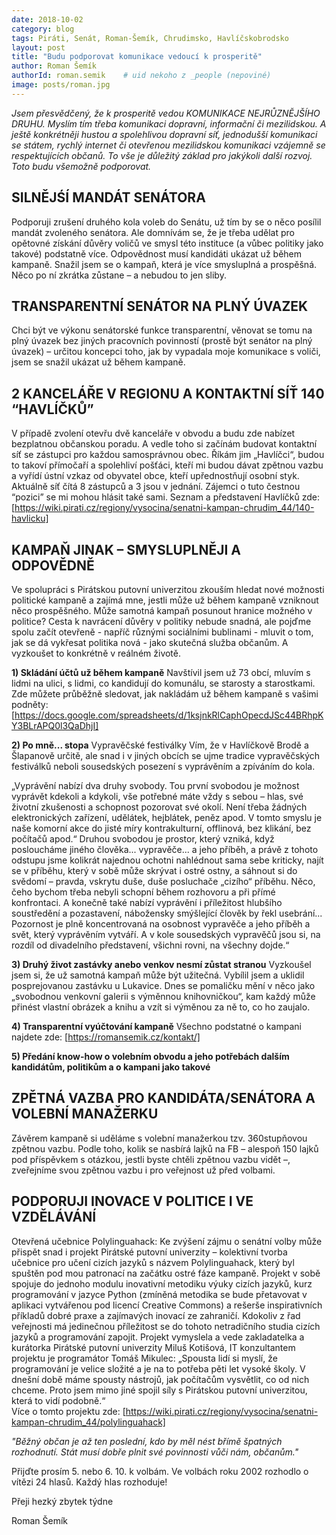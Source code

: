 ```yaml
---
date: 2018-10-02
category: blog
tags: Piráti, Senát, Roman-Šemík, Chrudimsko, Havlíčskobrodsko
layout: post
title: "Budu podporovat komunikace vedoucí k prosperitě"
author: Roman Šemík
authorId: roman.semik    # uid nekoho z _people (nepoviné)
image: posts/roman.jpg
---
```


*Jsem přesvědčený, že k prosperitě vedou KOMUNIKACE NEJRŮZNĚJŠÍHO DRUHU. Myslím tím třeba komunikaci dopravní, informační či mezilidskou. A ještě konkrétněji hustou a spolehlivou dopravní síť, jednodušší komunikaci se státem, rychlý internet či otevřenou mezilidskou komunikaci vzájemně se respektujících občanů. To vše je důležitý základ pro jakýkoli další rozvoj. Toto budu všemožně podporovat.*

## SILNĚJŚÍ MANDÁT SENÁTORA 
Podporuji zrušení druhého kola voleb do Senátu, už tím by se o něco posílil mandát zvoleného senátora. Ale domnívám se, že je třeba udělat pro opětovné získání důvěry voličů ve smysl této instituce (a vůbec politiky jako takové) podstatně více. Odpovědnost musí kandidáti ukázat už během kampaně. Snažil jsem se o kampaň, která je více smysluplná a prospěšná. Něco po ní zkrátka zůstane – a nebudou to jen sliby.

## TRANSPARENTNÍ SENÁTOR NA PLNÝ ÚVAZEK
Chci být ve výkonu senátorské funkce transparentní, věnovat se tomu na plný úvazek bez jiných pracovních povinností (prostě být senátor na plný úvazek) – určitou koncepci toho, jak by vypadala moje komunikace s voliči, jsem se snažil ukázat už během kampaně.  

## 2 KANCELÁŘE V REGIONU A KONTAKTNÍ SÍŤ 140 “HAVLÍČKŮ”
V případě zvolení otevřu dvě kanceláře v obvodu a budu zde nabízet bezplatnou občanskou poradu. A vedle toho si začínám budovat kontaktní síť se zástupci pro každou samosprávnou obec. Říkám jim „Havlíčci“, budou to takoví přímočaří a spolehliví pošťáci, kteří mi budou dávat zpětnou vazbu a vyřídí ústní vzkaz od obyvatel obce, kteří upřednostňují osobní styk. Aktuálně síť čítá 8 zástupců a 3 jsou v jednání. Zájemci o tuto čestnou “pozici” se mi mohou hlásit také sami. 
Seznam a představení Havlíčků zde: [https://wiki.pirati.cz/regiony/vysocina/senatni-kampan-chrudim_44/140-havlicku]  

## KAMPAŇ JINAK – SMYSLUPLNĚJI A ODPOVĚDNĚ
Ve spolupráci s Pirátskou putovní univerzitou zkouším hledat nové možnosti politické kampaně a zajímá mne, jestli může už během kampaně vzniknout něco prospěšného. Může samotná kampaň posunout hranice možného v politice? Cesta k navrácení důvěry v politiky nebude snadná, ale pojďme spolu začít otevřeně  - napříč různými sociálními bublinami - mluvit o tom, jak se dá vykřesat politika nová - jako skutečná služba občanům. A vyzkoušet to konkrétně v reálném životě.

**1) Skládání účtů už během kampaně** 
Navštívil jsem už 73 obcí, mluvím s lidmi na ulici, s lidmi, co kandidují do komunálu, se starosty a starostkami. 
Zde můžete průběžně sledovat, jak nakládám už během kampaně s vašimi podněty: [https://docs.google.com/spreadsheets/d/1ksjnkRlCaphOpecdJSc44BRhpKY3BLrAPQ0l3QaDhjI]

**2) Po mně... stopa**
Vypravěčské festiválky
Vím, že v Havlíčkově Brodě a Šlapanově určitě, ale snad i v jiných obcích se ujme tradice vypravěčských festiválků neboli sousedských posezení s vyprávěním a zpíváním do kola. 

„Vyprávění nabízí dva druhy svobody. Tou první svobodou je možnost vyprávět kdekoli a kdykoli, vše potřebné máte vždy s sebou – hlas, své životní zkušenosti a schopnost pozorovat své okolí. Není třeba žádných elektronických zařízení, udělátek, hejblátek, peněz apod. V tomto smyslu je naše komorní akce do jisté míry kontrakulturní, offlinová, bez klikání, bez počítačů apod.“  Druhou svobodou je prostor, který vzniká, když posloucháme  jiného člověka... vypravěče... a jeho příběh, a právě z tohoto odstupu jsme kolikrát najednou ochotni nahlédnout sama sebe kriticky, najít se v příběhu, který v sobě může skrývat i ostré  ostny, a sáhnout si do svědomí – pravda, vskrytu duše, duše posluchače „cizího“ příběhu. Něco, čeho bychom třeba nebyli schopní během rozhovoru a při přímé konfrontaci. A konečně také nabízí vyprávění i příležitost hlubšího soustředění a pozastavení, nábožensky smýšlející člověk by řekl usebrání... Pozornost je plně koncentrovaná na  osobnost vypravěče a jeho příběh a svět, který vyprávěním vytváří. A v kole sousedských vypravěčů jsou si, na rozdíl od divadelního představení, všichni rovni, na všechny dojde.“ 

**3) Druhý život zastávky anebo venkov nesmí zůstat stranou**
Vyzkoušel jsem si, že už samotná kampaň může být užitečná. Vybílil jsem a uklidil posprejovanou zastávku u Lukavice. Dnes se pomaličku mění v něco jako „svobodnou venkovní galerii s výměnnou knihovničkou“, kam každý může přinést vlastní obrázek a knihu a vzít si výměnou za ně to, co ho zaujalo. 

**4) Transparentní vyúčtování kampaně**
Všechno podstatné o kampani najdete zde: [https://romansemik.cz/kontakt/]

**5) Předání know-how o volebním obvodu a jeho potřebách dalším kandidátům, politikům a o kampani jako takové**

## ZPĚTNÁ VAZBA PRO KANDIDÁTA/SENÁTORA A VOLEBNÍ MANAŽERKU
Závěrem kampaně si uděláme s volební manažerkou tzv. 360stupňovou zpětnou vazbu. Podle toho, kolik se nasbírá lajků na FB – alespoň 150 lajků pod příspěvkem s otázkou, jestli byste chtěli zpětnou vazbu vidět –, zveřejníme svou zpětnou vazbu i pro veřejnost už před volbami. 

## PODPORUJI INOVACE V POLITICE I VE VZDĚLÁVÁNÍ
Otevřená učebnice Polylinguahack:  Ke zvýšení zájmu o senátní volby může přispět snad i projekt Pirátské putovní univerzity – kolektivní tvorba učebnice pro učení cizích jazyků s názvem Polylinguahack, který byl spuštěn pod mou patronací na začátku ostré fáze kampaně. Projekt v sobě spojuje do jednoho modulu inovativní metodiku výuky cizích jazyků, kurz programování v jazyce Python (zmíněná metodika se bude přetavovat v aplikaci vytvářenou pod licencí Creative Commons) a rešerše inspirativních příkladů dobré praxe a zajímavých inovací ze zahraničí. Kdokoliv z řad veřejnosti má jedinečnou příležitost se do tohoto netradičního studia cizích jazyků a programování zapojit. Projekt vymyslela a vede zakladatelka a kurátorka Pirátské putovní univerzity Miluš Kotišová, IT konzultantem projektu je programátor Tomáš Mikulec: „Spousta lidí si myslí, že programování je velice složité a je na to potřeba pěti let vysoké školy. V dnešní době máme spousty nástrojů,  jak počítačům vysvětlit, co od nich chceme. Proto jsem mimo jiné spojil síly s Pirátskou putovní univerzitou, která to vidí podobně.“   
Více o tomto projektu zde:  [https://wiki.pirati.cz/regiony/vysocina/senatni-kampan-chrudim_44/polylinguahack]


*"Běžný občan je až ten poslední, kdo by měl nést břímě špatných rozhodnutí. Stát musí dobře plnit své povinnosti vůči nám, občanům."*   

Přijďte prosím 5. nebo 6. 10. k volbám. Ve volbách roku 2002 rozhodlo o vítězi 24 hlasů. Každý hlas rozhoduje!

Přeji hezký zbytek týdne


Roman Šemík
